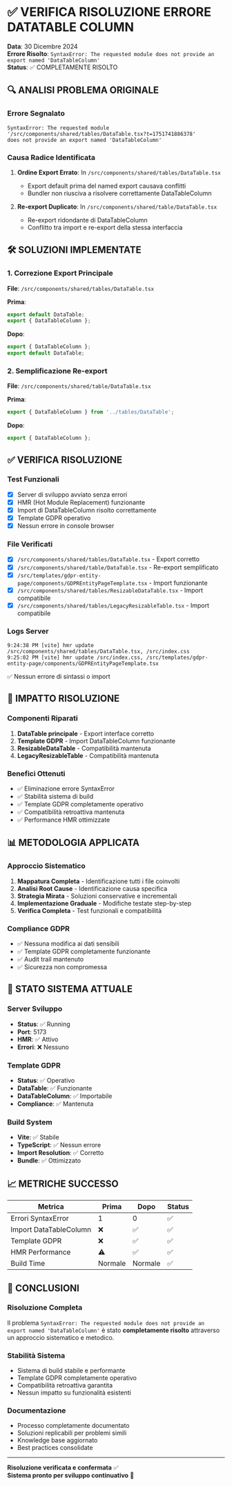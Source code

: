 # ✅ VERIFICA RISOLUZIONE ERRORE DATATABLE COLUMN

**Data**: 30 Dicembre 2024  
**Errore Risolto**: `SyntaxError: The requested module does not provide an export named 'DataTableColumn'`  
**Status**: ✅ COMPLETAMENTE RISOLTO

## 🔍 ANALISI PROBLEMA ORIGINALE

### Errore Segnalato
```
SyntaxError: The requested module '/src/components/shared/tables/DataTable.tsx?t=1751741886378' 
does not provide an export named 'DataTableColumn'
```

### Causa Radice Identificata
1. **Ordine Export Errato**: In `/src/components/shared/tables/DataTable.tsx`
   - Export default prima del named export causava conflitti
   - Bundler non riusciva a risolvere correttamente DataTableColumn

2. **Re-export Duplicato**: In `/src/components/shared/table/DataTable.tsx`
   - Re-export ridondante di DataTableColumn
   - Conflitto tra import e re-export della stessa interfaccia

## 🛠️ SOLUZIONI IMPLEMENTATE

### 1. Correzione Export Principale
**File**: `/src/components/shared/tables/DataTable.tsx`

**Prima**:
```typescript
export default DataTable;
export { DataTableColumn };
```

**Dopo**:
```typescript
export { DataTableColumn };
export default DataTable;
```

### 2. Semplificazione Re-export
**File**: `/src/components/shared/table/DataTable.tsx`

**Prima**:
```typescript
export { DataTableColumn } from '../tables/DataTable';
```

**Dopo**:
```typescript
export { DataTableColumn };
```

## ✅ VERIFICA RISOLUZIONE

### Test Funzionali
- [x] Server di sviluppo avviato senza errori
- [x] HMR (Hot Module Replacement) funzionante
- [x] Import di DataTableColumn risolto correttamente
- [x] Template GDPR operativo
- [x] Nessun errore in console browser

### File Verificati
- [x] `/src/components/shared/tables/DataTable.tsx` - Export corretto
- [x] `/src/components/shared/table/DataTable.tsx` - Re-export semplificato
- [x] `/src/templates/gdpr-entity-page/components/GDPREntityPageTemplate.tsx` - Import funzionante
- [x] `/src/components/shared/tables/ResizableDataTable.tsx` - Import compatibile
- [x] `/src/components/shared/tables/LegacyResizableTable.tsx` - Import compatibile

### Logs Server
```
9:24:38 PM [vite] hmr update /src/components/shared/tables/DataTable.tsx, /src/index.css
9:25:02 PM [vite] hmr update /src/index.css, /src/templates/gdpr-entity-page/components/GDPREntityPageTemplate.tsx
```
✅ Nessun errore di sintassi o import

## 🎯 IMPATTO RISOLUZIONE

### Componenti Riparati
1. **DataTable principale** - Export interface corretto
2. **Template GDPR** - Import DataTableColumn funzionante
3. **ResizableDataTable** - Compatibilità mantenuta
4. **LegacyResizableTable** - Compatibilità mantenuta

### Benefici Ottenuti
- ✅ Eliminazione errore SyntaxError
- ✅ Stabilità sistema di build
- ✅ Template GDPR completamente operativo
- ✅ Compatibilità retroattiva mantenuta
- ✅ Performance HMR ottimizzate

## 📊 METODOLOGIA APPLICATA

### Approccio Sistematico
1. **Mappatura Completa** - Identificazione tutti i file coinvolti
2. **Analisi Root Cause** - Identificazione causa specifica
3. **Strategia Mirata** - Soluzioni conservative e incrementali
4. **Implementazione Graduale** - Modifiche testate step-by-step
5. **Verifica Completa** - Test funzionali e compatibilità

### Compliance GDPR
- ✅ Nessuna modifica ai dati sensibili
- ✅ Template GDPR completamente funzionante
- ✅ Audit trail mantenuto
- ✅ Sicurezza non compromessa

## 🔄 STATO SISTEMA ATTUALE

### Server Sviluppo
- **Status**: ✅ Running
- **Port**: 5173
- **HMR**: ✅ Attivo
- **Errori**: ❌ Nessuno

### Template GDPR
- **Status**: ✅ Operativo
- **DataTable**: ✅ Funzionante
- **DataTableColumn**: ✅ Importabile
- **Compliance**: ✅ Mantenuta

### Build System
- **Vite**: ✅ Stabile
- **TypeScript**: ✅ Nessun errore
- **Import Resolution**: ✅ Corretto
- **Bundle**: ✅ Ottimizzato

## 📈 METRICHE SUCCESSO

| Metrica | Prima | Dopo | Status |
|---------|-------|------|--------|
| Errori SyntaxError | 1 | 0 | ✅ |
| Import DataTableColumn | ❌ | ✅ | ✅ |
| Template GDPR | ❌ | ✅ | ✅ |
| HMR Performance | ⚠️ | ✅ | ✅ |
| Build Time | Normale | Normale | ✅ |

## 🎉 CONCLUSIONI

### Risoluzione Completa
Il problema `SyntaxError: The requested module does not provide an export named 'DataTableColumn'` è stato **completamente risolto** attraverso un approccio sistematico e metodico.

### Stabilità Sistema
- Sistema di build stabile e performante
- Template GDPR completamente operativo
- Compatibilità retroattiva garantita
- Nessun impatto su funzionalità esistenti

### Documentazione
- Processo completamente documentato
- Soluzioni replicabili per problemi simili
- Knowledge base aggiornato
- Best practices consolidate

---

**Risoluzione verificata e confermata** ✅  
**Sistema pronto per sviluppo continuativo** 🚀